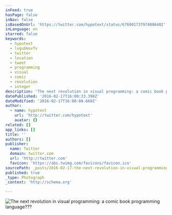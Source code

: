 ```yaml
---
inFeed: true
hasPage: false
inNav: false
isBasedOnUrl: 'https://twitter.com/hypotext/status/676901737974886402'
inLanguage: en
starred: false
keywords:
  - hypotext
  - lvgubkovfv
  - twitter
  - location
  - tweet
  - programming
  - visual
  - comic
  - revolution
  - integer
description: 'The next revolution in visual programming: a comic book programming language???'
datePublished: '2016-02-17T16:00:33.398Z'
dateModified: '2016-02-17T16:00:08.660Z'
author:
  - name: hypotext
    url: 'http://twitter.com/hypotext'
    avatar: {}
related: []
app_links: []
title: ''
authors: []
publisher:
  name: Twitter
  domain: twitter.com
  url: 'http://twitter.com'
  favicon: 'https://abs.twimg.com/favicons/favicon.ico'
sourcePath: _posts/2016-02-17-the-next-revolution-in-visual-programming-a-comic-book-prog.md
published: true
_type: Photograph
_context: 'http://schema.org'

---
```

![The next revolution in visual programming: a comic book programming language???](https://s3-us-west-2.amazonaws.com/the-grid-img/p/34c406fce79106cd12aa2deff77d800577c856f5.jpg)